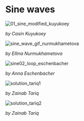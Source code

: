 # Sine waves 

![01_sine_modified_kuyukoey](https://user-images.githubusercontent.com/22836416/81412357-05d6fa80-9144-11ea-8274-693bfa17beff.gif)

*by Casin Kuyukoey*


![sine_wave_gif_nurmukhametova](https://user-images.githubusercontent.com/22836416/81412362-07082780-9144-11ea-90ad-94d3d12c709b.gif)

*by Ellina Nurmukhametova*


![sine02_loop_eschenbacher](https://user-images.githubusercontent.com/22836416/81412370-08d1eb00-9144-11ea-97b8-8a22e83fab09.gif)

*by Anna Eschenbacher*


![solution_tariq1](https://user-images.githubusercontent.com/22836416/81412312-f8217500-9143-11ea-89f2-ed3d6e1ce9bb.gif)

*by Zainab Tariq*


![solution_tariq2](https://user-images.githubusercontent.com/22836416/81412330-fe175600-9143-11ea-9ece-281ddfb2a64f.gif)

*by Zainab Tariq*